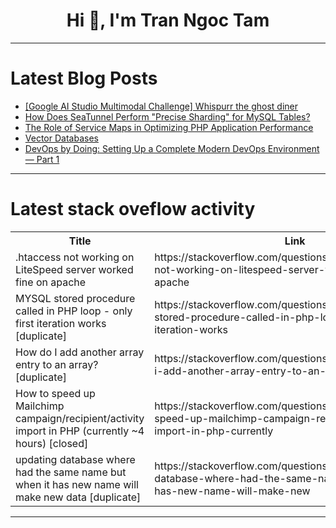 <h1 align="center">Hi 👋, I'm Tran Ngoc Tam</h1>

---

# Latest Blog Posts 
<!-- BLOG-POST-LIST:START -->
- [[Google AI Studio Multimodal Challenge] Whispurr the ghost diner](https://dev.to/cutieyunnytech/google-ai-studio-multimodal-challenge-whispurr-the-ghost-diner-2kch)
- [How Does SeaTunnel Perform &quot;Precise Sharding&quot; for MySQL Tables?](https://dev.to/seatunnel/how-does-seatunnel-perform-precise-sharding-for-mysql-tables-c94)
- [The Role of Service Maps in Optimizing PHP Application Performance](https://dev.to/olivia_madison_b0ad7090ad/the-role-of-service-maps-in-optimizing-php-application-performance-1hja)
- [Vector Databases](https://dev.to/farhan_khan_41ec7ff11ac1d/vector-databases-kih)
- [DevOps by Doing: Setting Up a Complete Modern DevOps Environment — Part 1](https://dev.to/johnogbonna/devops-by-doing-setting-up-a-complete-modern-devops-environment-part-1-mj8)
<!-- BLOG-POST-LIST:END -->

---

# Latest stack oveflow activity
<table>
  <tr><th>Title</th><th>Link</th></tr>
  <!-- STACKOVERFLOW:START --><tr><td>.htaccess not working on LiteSpeed server worked fine on apache</td><td>https://stackoverflow.com/questions/79755253/htaccess-not-working-on-litespeed-server-worked-fine-on-apache</td></tr><tr><td>MYSQL stored procedure called in PHP loop - only first iteration works [duplicate]</td><td>https://stackoverflow.com/questions/79754880/mysql-stored-procedure-called-in-php-loop-only-first-iteration-works</td></tr><tr><td>How do I add another array entry to an array? [duplicate]</td><td>https://stackoverflow.com/questions/79754717/how-do-i-add-another-array-entry-to-an-array</td></tr><tr><td>How to speed up Mailchimp campaign/recipient/activity import in PHP &lpar;currently ~4 hours&rpar; [closed]</td><td>https://stackoverflow.com/questions/79754656/how-to-speed-up-mailchimp-campaign-recipient-activity-import-in-php-currently</td></tr><tr><td>updating database where had the same name but when it has new name will make new data [duplicate]</td><td>https://stackoverflow.com/questions/79754307/updating-database-where-had-the-same-name-but-when-it-has-new-name-will-make-new</td></tr><!-- STACKOVERFLOW:END -->
</table>

---


